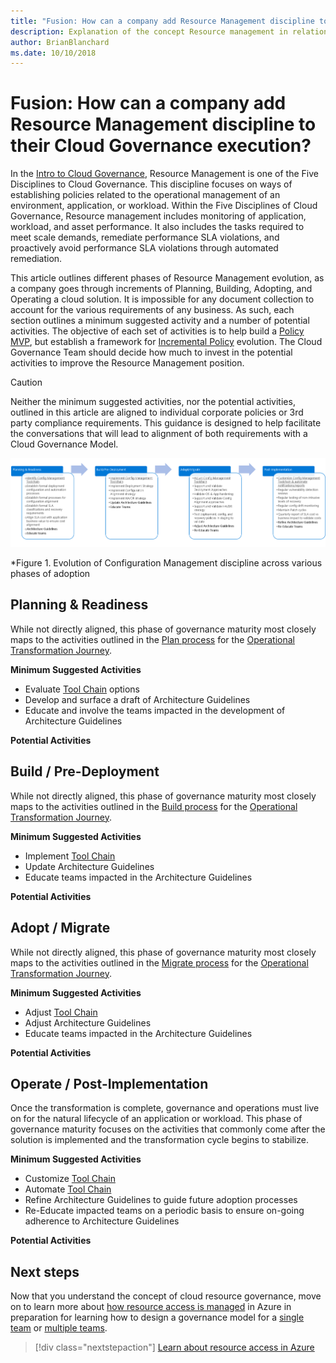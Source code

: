 ```yaml
---
title: "Fusion: How can a company add Resource Management discipline to their Cloud Governance execution?"
description: Explanation of the concept Resource management in relation to cloud governance
author: BrianBlanchard
ms.date: 10/10/2018
---
```


# Fusion: How can a company add Resource Management discipline to their Cloud Governance execution?

In the [Intro to Cloud Governance](../overview.md), Resource Management is one of the Five Disciplines to Cloud Governance. This discipline focuses on ways of establishing policies related to the operational management of an environment, application, or workload. Within the Five Disciplines of Cloud Governance, Resource management includes monitoring of application, workload, and asset performance. It also includes the tasks required to meet scale demands, remediate performance SLA violations, and proactively avoid performance SLA violations through automated remediation.

This article outlines different phases of Resource Management evolution, as a company goes through increments of Planning, Building, Adopting, and Operating a cloud solution. It is impossible for any document collection to account for the various requirements of any business. As such, each section outlines a minimum suggested activity and a number of potential activities. The objective of each set of activities is to help build a [Policy MVP](../policy-compliance/overview.md), but establish a framework for [Incremental Policy](../policy-compliance/overview.md) evolution. The Cloud Governance Team should decide how much to invest in the potential activities to improve the Resource Management position.

> [!CAUTION]
> Neither the minimum suggested activities, nor the potential activities, outlined in this article are aligned to individual corporate policies or 3rd party compliance requirements. This guidance is designed to help facilitate the conversations that will lead to alignment of both requirements with a Cloud Governance Model.

![Evolution of the Configuration Management Discipline across various phases of adoption](../../_images/governance-discipline-configuration-management.png)

*Figure 1. Evolution of Configuration Management discipline across various phases of adoption

## Planning & Readiness

While not directly aligned, this phase of governance maturity most closely maps to the activities outlined in the [Plan process](../../transformation-journeys/operational-transformation/plan.md) for the [Operational Transformation Journey](../../transformation-journeys/operational-transformation/overview.md).

**Minimum Suggested Activities**

* Evaluate [Tool Chain](toolchain.md) options
* Develop and surface a draft of Architecture Guidelines
* Educate and involve the teams impacted in the development of Architecture Guidelines

**Potential Activities**

## Build / Pre-Deployment

While not directly aligned, this phase of governance maturity most closely maps to the activities outlined in the [Build process](../../transformation-journeys/operational-transformation/build.md) for the [Operational Transformation Journey](../../transformation-journeys/operational-transformation/overview.md).

**Minimum Suggested Activities**

* Implement [Tool Chain](toolchain.md)
* Update Architecture Guidelines
* Educate teams impacted in the Architecture Guidelines

**Potential Activities**

## Adopt / Migrate

While not directly aligned, this phase of governance maturity most closely maps to the activities outlined in the [Migrate process](../../transformation-journeys/operational-transformation/migrate.md) for the [Operational Transformation Journey](../../transformation-journeys/operational-transformation/overview.md).

**Minimum Suggested Activities**

* Adjust [Tool Chain](toolchain.md)
* Adjust Architecture Guidelines
* Educate teams impacted in the Architecture Guidelines

**Potential Activities**

## Operate / Post-Implementation

Once the transformation is complete, governance and operations must live on for the natural lifecycle of an  application or workload. This phase of governance maturity focuses on the activities that commonly come after the solution is implemented and the transformation cycle begins to stabilize.

**Minimum Suggested Activities**

* Customize [Tool Chain](toolchain.md)
* Automate [Tool Chain](toolchain.md)
* Refine Architecture Guidelines to guide future adoption processes
* Re-Educate impacted teams on a periodic basis to ensure on-going adherence to Architecture Guidelines

**Potential Activities**

## Next steps

Now that you understand the concept of cloud resource governance, move on to learn more about [how resource access is managed](azure-resource-access.md) in Azure in preparation for learning how to design a governance model for a [single team](governance-single-team.md) or [multiple teams](governance-multiple-teams.md).

> [!div class="nextstepaction"]
> [Learn about resource access in Azure](azure-resource-access.md)